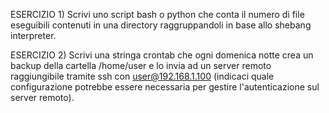 ESERCIZIO 1) Scrivi uno script bash o python che conta il numero di file eseguibili contenuti in una directory raggruppandoli in base allo shebang interpreter.

ESERCIZIO 2) Scrivi una stringa crontab che ogni domenica notte crea un backup della cartella /home/user e lo invia ad un server remoto raggiungibile tramite ssh con user@192.168.1.100 (indicaci quale configurazione potrebbe essere necessaria per gestire l'autenticazione sul server remoto).
